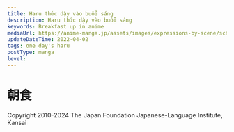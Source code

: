 ```yaml
---
title: Haru thức dậy vào buổi sáng
description: Haru thức dậy vào buổi sáng
keywords: Breakfast up in anime
mediaUrl: https://anime-manga.jp/assets/images/expressions-by-scene/school/1-2.webp
updateDateTime: 2022-04-02
tags: one day's haru
postType: manga
level:
---
```


# 朝食

<Grid>
    <Item
      page="page 1"
      img="https://anime-manga.jp/assets/images/expressions-by-scene/school/1-2.webp"
    >
        <KTextScript
          people="お姉"
          text="いただきまーす"
          mean="Câu chào trước khi dùng bữa! (cảm ơn vì đã nhận bữa ăn) "
          sound="school/schoolscene_01_10.mp3"
        />
        <KTextScript
          text="ズズ・・・"
          mean="Sup sup âm thanh uống canh"
          sound="school/school_se_01_11.mp3"
        />
        <KTextScript
          people="お姉"
          text="ごちそうさまでした"
          mean="Thật ngon! (Cảm ơn vì bữa ăn)"
          sound="school/schoolscene_01_12.mp3"
        />
        <KTextScript
          people="妹"
          text="おねーちゃーん、三つ編みしてー"
          mean="Chị có thể tết tóc cho em không?"
          sound="school/schoolscene_01_13.mp3"
        />
        <KTextScript
          people="お姉"
          text="きゅっ"
          mean="GRRP âm thanh buộc tóc"
          sound="school/school_se_01_14.mp3"
        />
        <KTextScript
          people="お姉"
          text="これでよし・・・と"
          mean="Okay, trông có vẻ tốt "
          sound="school/schoolscene_01_15.mp3"
        />
        <KTextScript
          people="お姉の友達"
          text="はるちゃーん"
          mean="Haru-chan! "
          sound="school/schoolscene_01_16.mp3"
        />
        <KTextScript
          people="お姉の友達"
          text="がっこ　いこ～！"
          mean="Let's go to school!"
          sound="school/schoolscene_01_17.mp3"
        />
        <KTextScript
          people="お姉"
          text="あっ　お弁当っ"
          mean="Ah! cơm hộp của mình…"
          sound="school/schoolscene_01_19.mp3"
        />
        <KTextScript
          text="パタパタ"
          mean="vội vàng"
          sound="school/school_se_01_18.mp3"
        />
        <KTextScript
          people="お姉"
          text="いってきまーす！"
          mean="Chào em nhé chị đi học (đi rùi quay lại)"
          sound="school/schoolscene_01_20.mp3"
        />
        <KTextScript
          people="妹"
          text="いってらっしゃーい！"
          mean="Have a good day! Chị đi học vui vẻ nha "
          sound="school/schoolscene_01_21.mp3"
        />
    </Item>
</Grid>

Copyright 2010-2024 The Japan Foundation Japanese-Language Institute, Kansai
